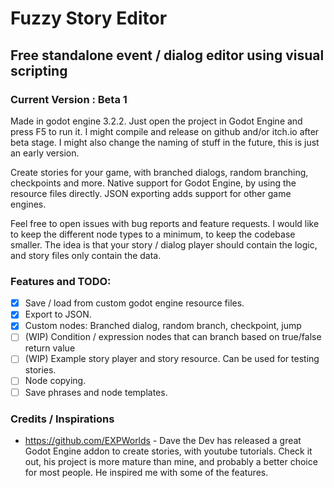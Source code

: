 # Fuzzy Story Editor

## Free standalone event / dialog editor using visual scripting

### Current Version : Beta 1

Made in godot engine 3.2.2. Just open the project in Godot Engine and press F5 to run it. 
I might compile and release on github and/or itch.io after beta stage. I might also change the naming of stuff in the future, this is just an early version.

Create stories for your game, with branched dialogs, random branching, checkpoints and more.
Native support for Godot Engine, by using the resource files directly. JSON exporting adds support for other game engines.

Feel free to open issues with bug reports and feature requests. I would like to keep the different node types to a minimum, to keep the codebase smaller.
The idea is that your story / dialog player should contain the logic, and story files only contain the data.

### Features and TODO:
- [x] Save / load from custom godot engine resource files.
- [x] Export to JSON.
- [x] Custom nodes: Branched dialog, random branch, checkpoint, jump
- [ ] (WIP) Condition / expression nodes that can branch based on true/false return value
- [ ] (WIP) Example story player and story resource. Can be used for testing stories.
- [ ] Node copying.
- [ ] Save phrases and node templates.

### Credits / Inspirations

- https://github.com/EXPWorlds - Dave the Dev has released a great Godot Engine addon to create stories, with youtube tutorials. Check it out, his project is more mature than mine, and probably a better choice for most people. He inspired me with some of the features.
